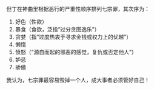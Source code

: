 但丁在神曲里根据恶行的严重性顺序排列七宗罪，其次序为：

1. 好色（性欲）
2. 暴食（食欲，泛指“过分贪图逸乐”）
3. 贪婪（指“过度热衷于寻求金钱或权力上的优越”）
4. 懒惰
5. 愤怒（“源自而起的邪恶的感觉，复仇或否定他人”）
6. 妒忌
7. 骄傲

我认为，七宗罪最容易毁掉一个人，成大事者必须管好自己！